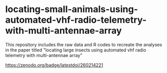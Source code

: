 # locating-small-animals-using-automated-vhf-radio-telemetry-with-multi-antennae-array
This repository includes the raw data and R codes to recreate the analyses in the paper titled "locating large insects using automated vhf radio telemetry with multi-antennae array"

https://zenodo.org/badge/latestdoi/260214221
